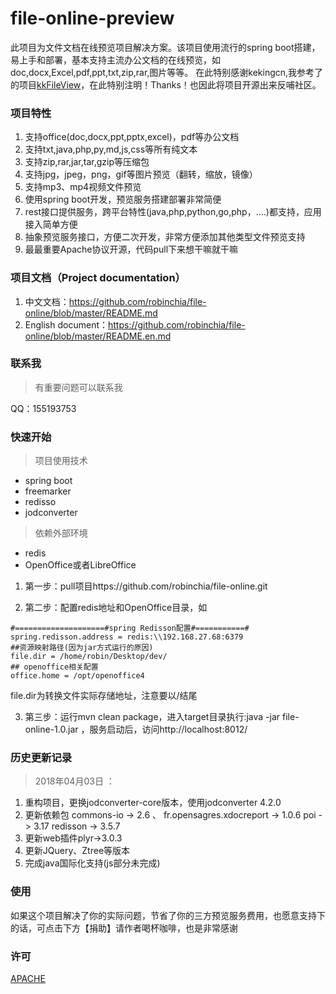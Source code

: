# file-online-preview
此项目为文件文档在线预览项目解决方案。该项目使用流行的spring boot搭建，易上手和部署，基本支持主流办公文档的在线预览，如doc,docx,Excel,pdf,ppt,txt,zip,rar,图片等等。
在此特别感谢kekingcn,我参考了的项目[kkFileView](https://github.com/kekingcn/kkFileView)，在此特别注明！Thanks！也因此将项目开源出来反哺社区。
### 项目特性

1. 支持office(doc,docx,ppt,pptx,excel)，pdf等办公文档
1. 支持txt,java,php,py,md,js,css等所有纯文本
1. 支持zip,rar,jar,tar,gzip等压缩包
1. 支持jpg，jpeg，png，gif等图片预览（翻转，缩放，镜像）
1. 支持mp3、mp4视频文件预览
1. 使用spring boot开发，预览服务搭建部署非常简便
1. rest接口提供服务，跨平台特性(java,php,python,go,php，....)都支持，应用接入简单方便
1. 抽象预览服务接口，方便二次开发，非常方便添加其他类型文件预览支持
1. 最最重要Apache协议开源，代码pull下来想干嘛就干嘛


### 项目文档（Project documentation）
1. 中文文档：https://github.com/robinchia/file-online/blob/master/README.md
1. English document：https://github.com/robinchia/file-online/blob/master/README.en.md

### 联系我
> 有重要问题可以联系我

QQ：155193753


### 快速开始
> 项目使用技术
- spring boot
- freemarker
- redisso
- jodconverter
> 依赖外部环境
- redis 
- OpenOffice或者LibreOffice

1. 第一步：pull项目https://github.com/robinchia/file-online.git

2. 第二步：配置redis地址和OpenOffice目录，如
```
#====================#spring Redisson配置#===========#
spring.redisson.address = redis:\\192.168.27.68:6379
##资源映射路径(因为jar方式运行的原因)
file.dir = /home/robin/Desktop/dev/
## openoffice相关配置
office.home = /opt/openoffice4

```
file.dir为转换文件实际存储地址，注意要以/结尾

3. 第三步：运行mvn clean package，进入target目录执行:java -jar file-online-1.0.jar ，服务启动后，访问http://localhost:8012/

### 历史更新记录

> 2018年04月03日 ：

1. 重构项目，更换jodconverter-core版本，使用jodconverter 4.2.0
2. 更新依赖包 commons-io -> 2.6 、 fr.opensagres.xdocreport -> 1.0.6 poi -> 3.17  redisson -> 3.5.7
3. 更新web插件plyr->3.0.3
4. 更新JQuery、Ztree等版本
5. 完成java国际化支持(js部分未完成)


### 使用
如果这个项目解决了你的实际问题，节省了你的三方预览服务费用，也愿意支持下的话，可点击下方【捐助】请作者喝杯咖啡，也是非常感谢

### 许可

[APACHE](https://github.com/robinchia/file-online/blob/master/LICENSE)